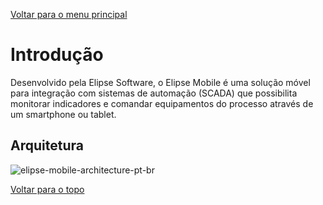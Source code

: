 [Voltar para o menu principal](README.md#manual-elipse-mobile)

# Introdução
  Desenvolvido pela Elipse Software, o Elipse Mobile é uma solução móvel para integração com sistemas de automação (SCADA) que possibilita monitorar indicadores e comandar equipamentos do processo através de um smartphone ou tablet.
  
## Arquitetura
  
  ![elipse-mobile-architecture-pt-br](https://cloud.githubusercontent.com/assets/26389485/23917800/5bddf2fe-08cf-11e7-8f67-dccff1ca7bc4.png)
  
[Voltar para o topo](intro.md)

